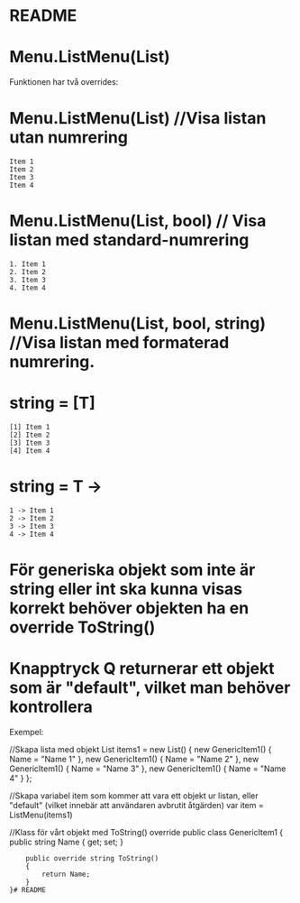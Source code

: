 # README 

# Menu.ListMenu(List<T>)
Funktionen har två overrides:

#   Menu.ListMenu(List<T>) //Visa listan utan numrering
    Item 1
    Item 2
    Item 3
    Item 4

#   Menu.ListMenu(List<T>, bool) // Visa listan med standard-numrering

    1. Item 1
    2. Item 2
    3. Item 3
    4. Item 4

#   Menu.ListMenu(List<T>, bool, string) //Visa listan med formaterad numrering. 
#   string = [T]
    [1] Item 1
    [2] Item 2
    [3] Item 3
    [4] Item 4
#   string = T ->
    1 -> Item 1
    2 -> Item 2
    3 -> Item 3
    4 -> Item 4

# För generiska objekt som inte är string eller int ska kunna visas korrekt behöver objekten ha en override ToString()
# Knapptryck Q returnerar ett objekt som är "default", vilket man behöver kontrollera 

Exempel:

//Skapa lista med objekt
    List<GenericItem1> items1 = new List<GenericItem1>()
    {
        new GenericItem1() { Name = "Name 1" },
        new GenericItem1() { Name = "Name 2" },
        new GenericItem1() { Name = "Name 3" },
        new GenericItem1() { Name = "Name 4" }
    };

//Skapa variabel item som kommer att vara ett objekt ur listan, eller "default" (vilket innebär att användaren avbrutit åtgärden)
    var item = ListMenu(items1)


//Klass för vårt objekt med ToString() override
    public class GenericItem1
    {
        public string Name { get; set; }

        public override string ToString()
        {
            return Name;
        }
    }# README 
